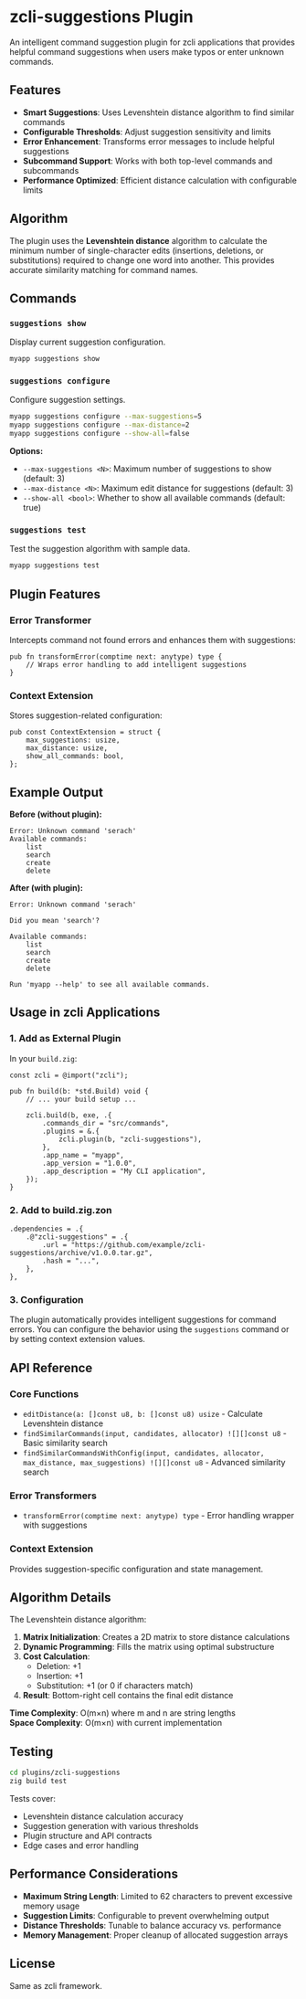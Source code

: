 # zcli-suggestions Plugin

An intelligent command suggestion plugin for zcli applications that provides helpful command suggestions when users make typos or enter unknown commands.

## Features

- **Smart Suggestions**: Uses Levenshtein distance algorithm to find similar commands
- **Configurable Thresholds**: Adjust suggestion sensitivity and limits
- **Error Enhancement**: Transforms error messages to include helpful suggestions
- **Subcommand Support**: Works with both top-level commands and subcommands
- **Performance Optimized**: Efficient distance calculation with configurable limits

## Algorithm

The plugin uses the **Levenshtein distance** algorithm to calculate the minimum number of single-character edits (insertions, deletions, or substitutions) required to change one word into another. This provides accurate similarity matching for command names.

## Commands

### `suggestions show`
Display current suggestion configuration.

```bash
myapp suggestions show
```

### `suggestions configure`
Configure suggestion settings.

```bash
myapp suggestions configure --max-suggestions=5
myapp suggestions configure --max-distance=2
myapp suggestions configure --show-all=false
```

**Options:**
- `--max-suggestions <N>`: Maximum number of suggestions to show (default: 3)
- `--max-distance <N>`: Maximum edit distance for suggestions (default: 3)
- `--show-all <bool>`: Whether to show all available commands (default: true)

### `suggestions test`
Test the suggestion algorithm with sample data.

```bash
myapp suggestions test
```

## Plugin Features

### Error Transformer
Intercepts command not found errors and enhances them with suggestions:

```zig
pub fn transformError(comptime next: anytype) type {
    // Wraps error handling to add intelligent suggestions
}
```

### Context Extension
Stores suggestion-related configuration:

```zig
pub const ContextExtension = struct {
    max_suggestions: usize,
    max_distance: usize,
    show_all_commands: bool,
};
```

## Example Output

**Before (without plugin):**
```
Error: Unknown command 'serach'
Available commands:
    list
    search
    create
    delete
```

**After (with plugin):**
```
Error: Unknown command 'serach'

Did you mean 'search'?

Available commands:
    list
    search
    create
    delete

Run 'myapp --help' to see all available commands.
```

## Usage in zcli Applications

### 1. Add as External Plugin

In your `build.zig`:

```zig
const zcli = @import("zcli");

pub fn build(b: *std.Build) void {
    // ... your build setup ...
    
    zcli.build(b, exe, .{
        .commands_dir = "src/commands",
        .plugins = &.{
            zcli.plugin(b, "zcli-suggestions"),
        },
        .app_name = "myapp",
        .app_version = "1.0.0", 
        .app_description = "My CLI application",
    });
}
```

### 2. Add to build.zig.zon

```zig
.dependencies = .{
    .@"zcli-suggestions" = .{
        .url = "https://github.com/example/zcli-suggestions/archive/v1.0.0.tar.gz",
        .hash = "...",
    },
},
```

### 3. Configuration

The plugin automatically provides intelligent suggestions for command errors. You can configure the behavior using the `suggestions` command or by setting context extension values.

## API Reference

### Core Functions

- `editDistance(a: []const u8, b: []const u8) usize` - Calculate Levenshtein distance
- `findSimilarCommands(input, candidates, allocator) ![][]const u8` - Basic similarity search
- `findSimilarCommandsWithConfig(input, candidates, allocator, max_distance, max_suggestions) ![][]const u8` - Advanced similarity search

### Error Transformers

- `transformError(comptime next: anytype) type` - Error handling wrapper with suggestions

### Context Extension

Provides suggestion-specific configuration and state management.

## Algorithm Details

The Levenshtein distance algorithm:

1. **Matrix Initialization**: Creates a 2D matrix to store distance calculations
2. **Dynamic Programming**: Fills the matrix using optimal substructure
3. **Cost Calculation**: 
   - Deletion: +1
   - Insertion: +1  
   - Substitution: +1 (or 0 if characters match)
4. **Result**: Bottom-right cell contains the final edit distance

**Time Complexity**: O(m×n) where m and n are string lengths  
**Space Complexity**: O(m×n) with current implementation

## Testing

```bash
cd plugins/zcli-suggestions
zig build test
```

Tests cover:
- Levenshtein distance calculation accuracy
- Suggestion generation with various thresholds
- Plugin structure and API contracts
- Edge cases and error handling

## Performance Considerations

- **Maximum String Length**: Limited to 62 characters to prevent excessive memory usage
- **Suggestion Limits**: Configurable to prevent overwhelming output
- **Distance Thresholds**: Tunable to balance accuracy vs. performance
- **Memory Management**: Proper cleanup of allocated suggestion arrays

## License

Same as zcli framework.
